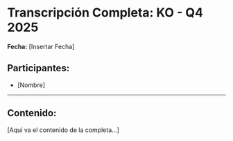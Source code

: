 # Transcripción Completa: KO - Q4 2025

**Fecha:** [Insertar Fecha]

## Participantes:
* [Nombre]

---

## Contenido:

[Aquí va el contenido de la completa...]